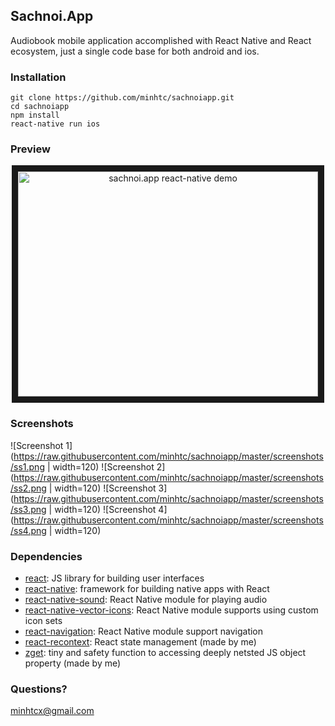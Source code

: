 ## Sachnoi.App

Audiobook mobile application accomplished with React Native and React ecosystem, just a single code base for both android and ios.

### Installation

    git clone https://github.com/minhtc/sachnoiapp.git
    cd sachnoiapp
    npm install
    react-native run ios

### Preview

<center><a href="http://www.youtube.com/watch?feature=player_embedded&v=GT63VkgRins" target="_blank"><img src="http://img.youtube.com/vi/GT63VkgRins/0.jpg" alt="sachnoi.app react-native demo" width="480" height="360" border="10" /></a></center>

### Screenshots

![Screenshot 1](https://raw.githubusercontent.com/minhtc/sachnoiapp/master/screenshots/ss1.png | width=120)
![Screenshot 2](https://raw.githubusercontent.com/minhtc/sachnoiapp/master/screenshots/ss2.png | width=120)
![Screenshot 3](https://raw.githubusercontent.com/minhtc/sachnoiapp/master/screenshots/ss3.png | width=120)
![Screenshot 4](https://raw.githubusercontent.com/minhtc/sachnoiapp/master/screenshots/ss4.png | width=120)

### Dependencies

- [react](https://github.com/facebook/react): JS library for building user interfaces
- [react-native](https://github.com/facebook/react-native): framework for building native apps with React
- [react-native-sound](https://github.com/zmxv/react-native-sound): React Native module for playing audio
- [react-native-vector-icons](https://github.com/oblador/react-native-vector-icons): React Native module supports using custom icon sets
- [react-navigation](https://github.com/react-navigation/react-navigation/): React Native module support navigation
- [react-recontext](https://github.com/minhtc/react-recontext): React state management (made by me)
- [zget](https://www.npmjs.com/package/zget): tiny and safety function to accessing deeply netsted JS object property (made by me)

### Questions?

minhtcx@gmail.com
